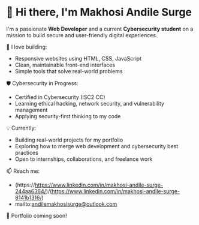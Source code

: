 # 👋 Hi there, I'm Makhosi Andile Surge

I'm a passionate **Web Developer** and a current **Cybersecurity student** on a mission to build secure and user-friendly digital experiences.

🔧 I love building:
- Responsive websites using HTML, CSS, JavaScript
- Clean, maintainable front-end interfaces
- Simple tools that solve real-world problems

🛡️ Cybersecurity in Progress:
- Certified in Cybersecurity (ISC2 CC)
- Learning ethical hacking, network security, and vulnerability management
- Applying security-first thinking to my code

💡 Currently:
- Building real-world projects for my portfolio
- Exploring how to merge web development and cybersecurity best practices
- Open to internships, collaborations, and freelance work

📫 Reach me:
- (https://https://www.linkedin.com/in/makhosi-andile-surge-244aa6364/)/(https://www.linkedin.com/in/makhosi-andile-surge-8141b1316/)
- mailto:andilemakhosisurge@outlook.com

🔗 Portfolio coming soon!


<!---
Siege265/Siege265 is a ✨ special ✨ repository because its `README.md` (this file) appears on your GitHub profile.
You can click the Preview link to take a look at your changes.
--->
